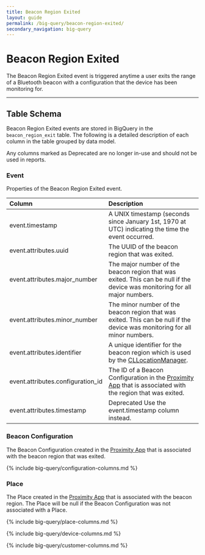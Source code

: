 ```yaml
---
title: Beacon Region Exited
layout: guide
permalink: /big-query/beacon-region-exited/
secondary_navigation: big-query
---
```


# Beacon Region Exited

The Beacon Region Exited event is triggered anytime a user exits the range of a Bluetooth beacon with a configuration that the device has been monitoring for.

---

## Table Schema

Beacon Region Exited events are stored in BigQuery in the `beacon_region_exit` table. The following is a detailed description of each column in the table grouped by data model.

<aside class="important">
Any columns marked as <span class="deprecated">Deprecated</span> are no longer in-use and should not be used in reports.</aside>

### Event

Properties of the Beacon Region Exited event.

| Column | Description |
| :--- | :--- |
| event.timestamp | A UNIX timestamp \(seconds since January 1st, 1970 at UTC\) indicating the time the event occurred.  |
| event.attributes.uuid | The UUID of the beacon region that was exited. |
| event.attributes.major_number | The major number of the beacon region that was exited. This can be null if the device was monitoring for all major numbers. |
| event.attributes.minor_number | The minor number of the beacon region that was exited. This can be null if the device was monitoring for all minor numbers. |
| event.attributes.identifier | A unique identifier for the beacon region which is used by the [CLLocationManager](https://developer.apple.com/documentation/corelocation/cllocationmanager). |
| event.attributes.configuration_id | The ID of a Beacon Configuration in the [Proximity App](https://app.rover.io/proximity) that is associated with the region that was exited. |
| event.attributes.timestamp | <span class="deprecated">Deprecated</span> Use the event.timestamp column instead. |

### Beacon Configuration

The Beacon Configuration created in the [Proximity App](https://app.rover.io/proximity) that is associated with the beacon region that was exited.

{% include big-query/configuration-columns.md %}

### Place

The Place created in the [Proximity App](https://app.rover.io/proximity) that is associated with the beacon region. The Place will be null if the Beacon Configuration was not associated with a Place.

{% include big-query/place-columns.md %}

{% include big-query/device-columns.md %}

{% include big-query/customer-columns.md %}
